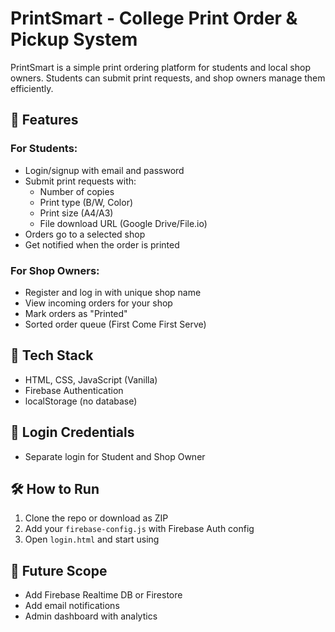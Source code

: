 # PrintSmart - College Print Order & Pickup System

PrintSmart is a simple print ordering platform for students and local shop owners. Students can submit print requests, and shop owners manage them efficiently.

## 🔧 Features

### For Students:
- Login/signup with email and password
- Submit print requests with:
  - Number of copies
  - Print type (B/W, Color)
  - Print size (A4/A3)
  - File download URL (Google Drive/File.io)
- Orders go to a selected shop
- Get notified when the order is printed

### For Shop Owners:
- Register and log in with unique shop name
- View incoming orders for your shop
- Mark orders as "Printed"
- Sorted order queue (First Come First Serve)

## 🚀 Tech Stack
- HTML, CSS, JavaScript (Vanilla)
- Firebase Authentication
- localStorage (no database)

## 🔐 Login Credentials
- Separate login for Student and Shop Owner

## 🛠 How to Run
1. Clone the repo or download as ZIP
2. Add your `firebase-config.js` with Firebase Auth config
3. Open `login.html` and start using

## 🎯 Future Scope
- Add Firebase Realtime DB or Firestore
- Add email notifications
- Admin dashboard with analytics
